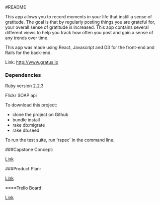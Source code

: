 #README

This app allows you to record moments in your life that instill a sense of gratitude. The goal is that by
regularly posting things you are grateful for, your overall sense of gratitude is increased. This app contains
several different views to help you track how often you post and gain a sense of any trends over time.

This app was made using React, Javascript and D3 for the front-end and Rails for the back-end.

Link: http://www.gratus.io

### Dependencies

Ruby version 2.2.3

Flickr SOAP api

To download this project:

- clone the project on Github
- bundle install
- rake db:migrate
- rake db:seed

To run the test suite, run 'rspec' in the command line.

###Capstone Concept:

  [Link](https://gist.github.com/trowbrsa/7130452213470b567777)

###Product Plan:

  [Link](https://gist.github.com/trowbrsa/78746ff58ef5780b7b79)

====Trello Board:

  [Link](https://trello.com/b/oaiDfHxg/capstone)
